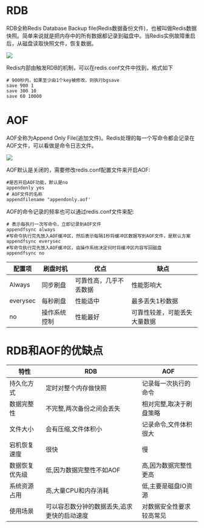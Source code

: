 # RDB

RDB全称Redis Database Backup file(Redis数据备份文件)，也被叫做Redis数据快照。简单来说就是把内存中的所有数据都记录到磁盘中。当Redis实例故障重启后，从磁盘读取快照文件，恢复数据。

![](https://img2024.cnblogs.com/blog/1745057/202403/1745057-20240310171504870-1098995089.png)

Redis内部由触发RDB的机制，可以在redis.conf文件中找到，格式如下

```
# 900秒内，如果至少由1个key被修改，则执行bgsave
save 900 1
save 300 10
save 60 10000
```

# AOF

AOF全称为Append Only File(追加文件)。Redis处理的每一个写命令都会记录在AOF文件，可以看做是命令日志文件。

![](https://img2024.cnblogs.com/blog/1745057/202403/1745057-20240310173257120-699473898.png)

AOF默认是关闭的，需要修改redis.conf配置文件来开启AOF:

```
#是否开启AOF功能，默认是no
appendonly yes
# AOF文件的名称
appendfilename "appendonly.aof'
```

AOF的命令记录的频率也可以通过redis.conf文件来配:

```
# 表示每执行一次写命令，立即记录到AOF文件
appendfsync always
#写命令执行完先放入AOF缓冲区，然后表示每隔1秒将缓冲区数据写到AOF文件，是默认方案
appendfsync everysec
#写命令执行完先放入AOF缓冲区，由操作系统决定何时将缓冲区内容写回磁盘
appendfsync no
```

| 配置项      | 刷盘时机   | 优点          | 缺点             |
|----------|--------|-------------|----------------|
| Always   | 同步刷盘   | 可靠性高，几乎不丢数据 | 性能影响大          |
| everysec | 每秒刷盘   | 性能适中        | 最多丢失1秒数据       |
| no       | 操作系统控制 | 性能最好        | 可靠性较差，可能丢失大量数据 |

# RDB和AOF的优缺点

| 特性	      | RDB	                    | AOF          |
|----------|-------------------------|--------------|
| 持久化方式	   | 定时对整个内存做快照	             | 记录每一次执行的命令   | 
| 数据完整性	   | 不完整,两次备份之间会丢失	          | 相对完整,取决于刷盘策略 | 
| 文件大小	    | 会有压缩,文件体积小	             | 记录命令,文件体积很大  | 
| 宕机恢复速度	  | 很快	                     | 慢            | 
| 数据恢复优先级	 | 低,因为数据完整性不如AOF	         | 高,因为数据完整性更高  | 
| 系统资源占用	  | 高,大量CPU和内存消耗	           | 低,主要是磁盘IO资源  | 
| 使用场景	    | 可以容忍数分钟的数据丢失,追求更快的启动速度	 | 对数据安全性要求较高常见 | 
















